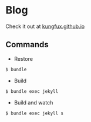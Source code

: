 # Blog
Check it out at [kungfux.github.io](https://kungfux.github.io)

## Commands
- Restore
```bash
$ bundle
```

- Build
```bash
$ bundle exec jekyll
```

- Build and watch
```bash
$ bundle exec jekyll s
```